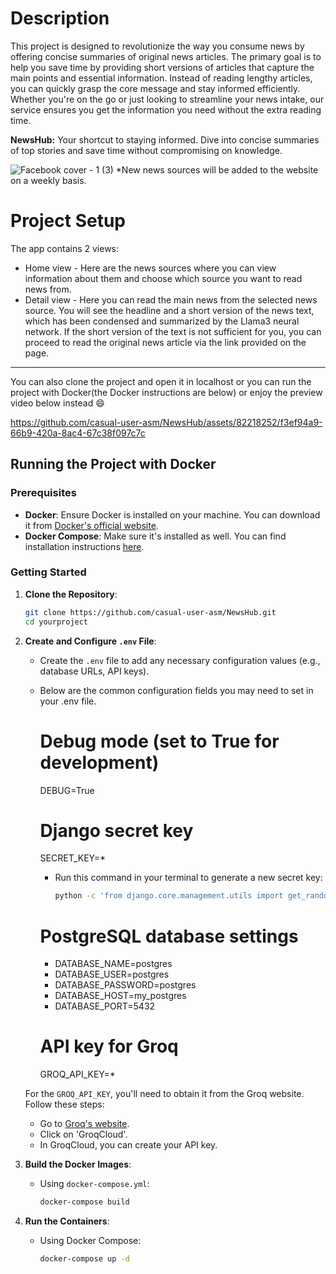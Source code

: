 # Description

This project is designed to revolutionize the way you consume news by offering concise summaries of original news articles. The primary goal is to help you save time by providing short versions of articles that capture the main points and essential information. Instead of reading lengthy articles, you can quickly grasp the core message and stay informed efficiently. Whether you're on the go or just looking to streamline your news intake, our service ensures you get the information you need without the extra reading time.

**NewsHub:** Your shortcut to staying informed. Dive into concise summaries of top stories and save time without compromising on knowledge.

![Facebook cover - 1 (3)](https://github.com/casual-user-asm/NewsHub/assets/82218252/5c7431a2-b203-4070-a11c-b05baf6585d4)
*New news sources will be added to the website on a weekly basis.

# Project Setup

The app contains 2 views:

- Home view - Here are the news sources where you can view information about them and choose which source you want to read news from.
- Detail view - Here you can read the main news from the selected news source. You will see the headline and a short version of the news text, which has been condensed and summarized by the Llama3 neural network. If the short version of the text is not sufficient for you, you can proceed to read the original news article via the link provided on the page.

---

You can also clone the project and open it in localhost or you can run the project with Docker(the Docker instructions are below) or enjoy the preview video below instead :smile:


https://github.com/casual-user-asm/NewsHub/assets/82218252/f3ef94a9-66b9-420a-8ac4-67c38f097c7c


## Running the Project with Docker

### Prerequisites
- **Docker**: Ensure Docker is installed on your machine. You can download it from [Docker's official website](https://www.docker.com/get-started).
- **Docker Compose**: Make sure it's installed as well. You can find installation instructions [here](https://docs.docker.com/compose/install/).

### Getting Started

1. **Clone the Repository**:
    ```sh
    git clone https://github.com/casual-user-asm/NewsHub.git
    cd yourproject
    ```

2. **Create and Configure `.env` File**:
    - Create the `.env` file to add any necessary configuration values (e.g., database URLs, API keys).
    - Below are the common configuration fields you may need to set in your .env file.
      # Debug mode (set to True for development)
        DEBUG=True
        
      # Django secret key
        SECRET_KEY=*
      
      - Run this command in your terminal to generate a new secret key:
         ```bash
         python -c 'from django.core.management.utils import get_random_secret_key; print(get_random_secret_key())'
         ```
        
      # PostgreSQL database settings
        - DATABASE_NAME=postgres
        - DATABASE_USER=postgres
        - DATABASE_PASSWORD=postgres
        - DATABASE_HOST=my_postgres
        - DATABASE_PORT=5432
        
      # API key for Groq
       GROQ_API_KEY=*
       
     For the `GROQ_API_KEY`, you'll need to obtain it from the Groq website. Follow these steps:
     - Go to [Groq's website](https://groq.com/).
     - Click on 'GroqCloud'.
     - In GroqCloud, you can create your API key.

3. **Build the Docker Images**:
    - Using `docker-compose.yml`:
        ```sh
        docker-compose build
        ```

4. **Run the Containers**:
    - Using Docker Compose:
        ```sh
        docker-compose up -d
        ```
